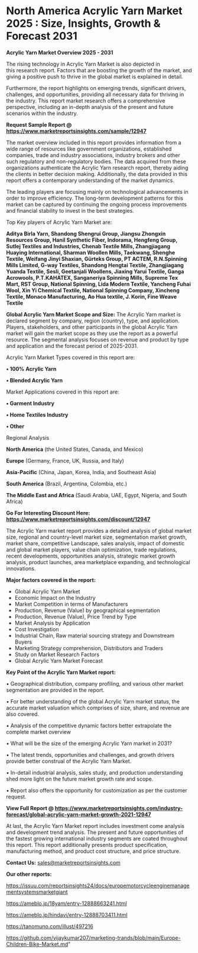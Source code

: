 # North America Acrylic Yarn Market 2025 : Size, Insights, Growth & Forecast 2031

<Strong> Acrylic Yarn Market Overview 2025 - 2031</strong>

The rising technology in Acrylic Yarn Market is also depicted in this research report. Factors that are boosting the growth of the market, and giving a positive push to thrive in the global market is explained in detail.

Furthermore, the report highlights on emerging trends, significant drivers, challenges, and opportunities, providing all necessary data for thriving in the industry. This report market research offers a comprehensive perspective, including an in-depth analysis of the present and future scenarios within the industry.

<strong>Request Sample Report @ <a href=https://www.marketreportsinsights.com/sample/12947>https://www.marketreportsinsights.com/sample/12947</a></strong>

The market overview included in this report provides information from a wide range of resources like government organizations, established companies, trade and industry associations, industry brokers and other such regulatory and non-regulatory bodies. The data acquired from these organizations authenticate the Acrylic Yarn research report, thereby aiding the clients in better decision making. Additionally, the data provided in this report offers a contemporary understanding of the market dynamics.

The leading players are focusing mainly on technological advancements in order to improve efficiency. The long-term development patterns for this market can be captured by continuing the ongoing process improvements and financial stability to invest in the best strategies.

Top Key players of Acrylic Yarn Market are:

<strong>Aditya Birla Yarn, Shandong Shengrui Group, Jiangsu Zhongxin Resources Group, Hanil Synthetic Fiber, Indorama, Hengfeng Group, Sutlej Textiles and Industries, Chenab Textile Mills, Zhangjiagang Huaying International, Sharman Woollen Mills, Taekwang, Shenghe Textile, Weifang Jinyi Shaxian, Gürteks Group, PT ACTEM, R.N.Spinning Mills Limited, G-way Textiles, Shandong Hengtai Textile, Zhangjiagang Yuanda Textile, Sesli, Geetanjali Woollens, Jiaxing Yarui Textile, Ganga Acrowools, P.T.KAHATEX, Sanganeriya Spinning Mills, Supreme Tex Mart, RST Group, National Spinning, Lida Modern Textile, Yancheng Fuhai Wool, Xin Yi Chemical Textile, National Spinning Company, Xincheng Textile, Monaco Manufacturing, Ao Hua textile, J. Korin, Fine Weave Textile</strong>

<strong><b>Global Acrylic Yarn Market Scope and Size:</b></strong>
The Acrylic Yarn market is declared segment by company, region (country), type, and application. Players, stakeholders, and other participants in the global Acrylic Yarn market will gain the market scope as they use the report as a powerful resource. The segmental analysis focuses on revenue and product by type and application and the forecast period of 2025-2031.

Acrylic Yarn Market Types covered in this report are:

<strong>• 100% Acrylic Yarn

• Blended Acrylic Yarn</strong>

Market Applications covered in this report are:

<strong>• Garment Industry

• Home Textiles Industry

• Other</strong> 

Regional Analysis

<strong>North America</strong> (the United States, Canada, and Mexico)

<strong>Europe</strong> (Germany, France, UK, Russia, and Italy)

<strong>Asia-Pacific</strong> (China, Japan, Korea, India, and Southeast Asia)

<strong>South America</strong> (Brazil, Argentina, Colombia, etc.)

<strong>The Middle East and Africa</strong> (Saudi Arabia, UAE, Egypt, Nigeria, and South Africa)

<strong>Go For Interesting Discount Here: <a href=https://www.marketreportsinsights.com/discount/12947>https://www.marketreportsinsights.com/discount/12947</a></strong>

The Acrylic Yarn market report provides a detailed analysis of global market size, regional and country-level market size, segmentation market growth, market share, competitive Landscape, sales analysis, impact of domestic and global market players, value chain optimization, trade regulations, recent developments, opportunities analysis, strategic market growth analysis, product launches, area marketplace expanding, and technological innovations.

<strong><b>Major factors covered in the report:</b></strong>
<ul>
  <li>Global Acrylic Yarn Market </li>
  <li>Economic Impact on the Industry</li>
  <li>Market Competition in terms of Manufacturers</li>
  <li>Production, Revenue (Value) by geographical segmentation</li>
  <li>Production, Revenue (Value), Price Trend by Type</li>
  <li>Market Analysis by Application</li>
  <li>Cost Investigation</li>
  <li>Industrial Chain, Raw material sourcing strategy and Downstream Buyers</li>
  <li>Marketing Strategy comprehension, Distributors and Traders</li>
  <li>Study on Market Research Factors</li>
  <li>Global Acrylic Yarn Market Forecast</li>
</ul>

<strong><b>Key Point of the Acrylic Yarn Market report:</b></strong>

• Geographical distribution, company profiling, and various other market segmentation are provided in the report.

• For better understanding of the global Acrylic Yarn market status, the accurate market valuation which comprises of size, share, and revenue are also covered.

• Analysis of the competitive dynamic factors better extrapolate the complete market overview

• What will be the size of the emerging Acrylic Yarn market in 2031?

• The latest trends, opportunities and challenges, and growth drivers provide better construal of the Acrylic Yarn Market.

• In-detail industrial analysis, sales study, and production understanding shed more light on the future market growth rate and scope.

• Report also offers the opportunity for customization as per the customer request.

<strong><b>View Full Report @ <a href=https://www.marketreportsinsights.com/industry-forecast/global-acrylic-yarn-market-growth-2021-12947>https://www.marketreportsinsights.com/industry-forecast/global-acrylic-yarn-market-growth-2021-12947</a></b></strong>


At last, the Acrylic Yarn Market report includes investment come analysis and development trend analysis. The present and future opportunities of the fastest growing international industry segments are coated throughout this report. This report additionally presents product specification, manufacturing method, and product cost structure, and price structure.

<strong>Contact Us:</strong>
sales@marketreportsinsights.com

<strong>Our other reports:</strong>

<a href=https://issuu.com/reportsinsights24/docs/europemotorcycleenginemanagementsystemsmarketgiant>https://issuu.com/reportsinsights24/docs/europemotorcycleenginemanagementsystemsmarketgiant</a>

<a href=https://ameblo.jp/18yam/entry-12888663241.html>https://ameblo.jp/18yam/entry-12888663241.html</a>

<a href=https://ameblo.jp/hindavi/entry-12888703411.html>https://ameblo.jp/hindavi/entry-12888703411.html</a>

<a href=https://tanomuno.com/illust/497216>https://tanomuno.com/illust/497216</a>

<a href=https://github.com/vijaykumar207/marketing-trands/blob/main/Europe-Children-Bike-Market.md>https://github.com/vijaykumar207/marketing-trands/blob/main/Europe-Children-Bike-Market.md</a>"
